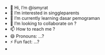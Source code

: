 
- 👋 Hi, I’m @ismyrat
- 👀 I’m interested in singgleparents
- 🌱 I’m currently learning dasar pemograman
- 💞️ I’m looking to collaborate on ?
- 📫 How to reach me ?
- 😄 Pronouns: ...?
- ⚡ Fun fact: ...?
- 

<!---
ismyrat/ismyrat is a ✨ special ✨ repository because its `README.md` (this file) appears on your GitHub profile.
You can click the Preview link to take a look at your changes.
--->
